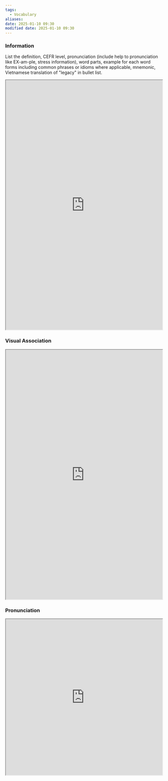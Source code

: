 ```yaml
---
tags:
  - Vocabulary
aliases:
date: 2025-01-10 09:30
modified date: 2025-01-10 09:30
---
```

### Information

List the definition, CEFR level, pronunciation (include help to pronunciation like EX-am-ple, stress information), word parts, example for each word forms including common phrases or idioms where applicable, mnemonic, Vietnamese translation of "legacy" in bullet list.

<iframe
    height="800"
    width="100%"
    style="padding: 0; margin: 0;"
    src="https://www.perplexity.ai">
</iframe>

### Visual Association

<iframe
    height="800"
    width="100%"
    style="padding: 0; margin: 0;"
    src="https://www.google.com/search?tbm=isch&q=legacy">
</iframe>

### Pronunciation

<iframe
    height="500"
    width="100%"
    style="padding: 0; margin: 0;"
    src="https://www.google.com/search?q=how+to+pronounce+legacy&hl=en">
</iframe>